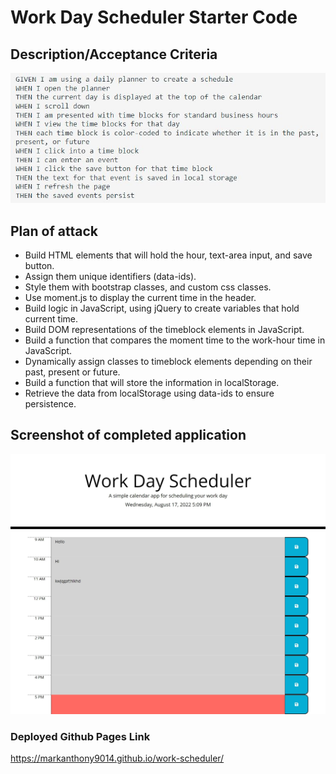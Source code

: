 # Work Day Scheduler Starter Code

## Description/Acceptance Criteria

![acceptancecritera](./assets/images/challengecriteria5.JPG)


## Plan of attack
- Build HTML elements that will hold the hour, text-area input, and save button.
- Assign them unique identifiers (data-ids).
- Style them with bootstrap classes, and custom css classes.
- Use moment.js to display the current time in the header. 
- Build logic in JavaScript, using jQuery to create variables that hold current time.
- Build DOM representations of the timeblock elements in JavaScript. 
- Build a function that compares the moment time to the work-hour time in JavaScript. 
- Dynamically assign classes to timeblock elements depending on their past, present or future.
- Build a function that will store the information in localStorage.
- Retrieve the data from localStorage using data-ids to ensure persistence. 

## Screenshot of completed application

![screenshotapp](./assets/images/Work-Day-Scheduler-Screenshot.jpg)

### Deployed Github Pages Link

https://markanthony9014.github.io/work-scheduler/